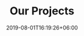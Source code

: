 ---
title: "Our Projects"
thumbnail: "images/backgrounds/page-title.jpg"
company_name: "Jamflow"
date: 2019-08-01T16:19:26+06:00
thumbnail: "images/backgrounds/page-title.jpg"
draft: false
description: "this is meta description"
---